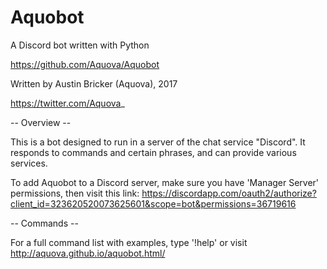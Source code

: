 # Aquobot

A Discord bot written with Python

https://github.com/Aquova/Aquobot

Written by Austin Bricker (Aquova), 2017

https://twitter.com/Aquova_


-- Overview --

This is a bot designed to run in a server of the chat service "Discord". 
It responds to commands and certain phrases, and can provide various services.

To add Aquobot to a Discord server, make sure you have 'Manager Server' permissions, then visit this link: https://discordapp.com/oauth2/authorize?client_id=323620520073625601&scope=bot&permissions=36719616

-- Commands --

For a full command list with examples, type '!help' or visit http://aquova.github.io/aquobot.html/
